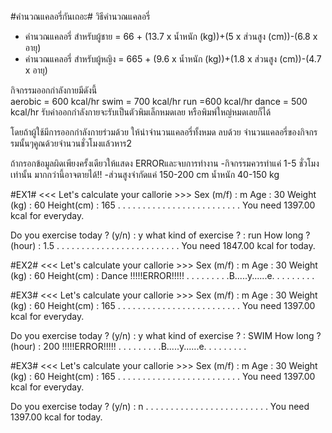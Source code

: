 #คำนวณแคลอรี่กันเถอะ#
วิธีคำนวณแคลอรี่
- คำนวณแคลอรี่ สำหรับผู้ชาย = 66 + (13.7 x น้ำหนัก (kg))+(5 x ส่วนสูง (cm))-(6.8 x อายุ)
- คำนวณแคลอรี่ สำหรับผู้หญิง = 665 + (9.6 x น้ำหนัก (kg))+(1.8 x ส่วนสูง (cm))-(4.7 x อายุ)

กิจกรรมออกกำลังกายมีดังนี้  
aerobic = 600 kcal/hr
swim = 700 kcal/hr
run =600 kcal/hr
dance = 500 kcal/hr
รับค่าออกกำลังกายจะรับเป็นตัวพิมเล็กหมดเลย หรือพิมพ์ใหญ่หมดเลยก็ได้

โดยถ้าผู้ใช้มีการออกกำลังกายร่วมด้วย ให้นำจำนวนแคลอรี่ทั้งหมด ลบด้วย จำนวนแคลอรี่ของกิจกรรมนั้นๆคูณด้วยจำนวนชั่วโมงแล้วหาร2

ถ้ากรอกข้อมูลผิดเพียงครั้งเดียวให้แสดง ERRORและจบการทำงาน
-กิจกรรมควรทำแค่ 1-5 ชั่วโมงเท่านั้น มากกว่านี้อาจตายได้!!
-ส่วนสูงจำกัดแค่ 150-200 cm น้ำหนัก 40-150 kg

#EX1#
<<< Let's calculate your callorie >>>
Sex (m/f) : m
Age : 30
Weight (kg) : 60
Height(cm) : 165
. . . . . . . . . . . . . . . . . . . . . . . . .
You need 1397.00 kcal for everyday.

Do you exercise today ? (y/n) : y
what kind of exercise ? : run
How long ? (hour) : 1.5
. . . . . . . . . . . . . . . . . . . . . . . . .
You need 1847.00 kcal for today.


#EX2#
<<< Let's calculate your callorie >>>
Sex (m/f) : m
Age : 30
Weight (kg) : 60
Height(cm) : Dance
!!!!!ERROR!!!!!
. . . . . . . . .B.....y......e. . . . . . . . .


#EX3#
<<< Let's calculate your callorie >>>
Sex (m/f) : m
Age : 30
Weight (kg) : 60
Height(cm) : 165
. . . . . . . . . . . . . . . . . . . . . . . . .
You need 1397.00 kcal for everyday.

Do you exercise today ? (y/n) : y
what kind of exercise ? : SWIM
How long ? (hour) : 200
!!!!!ERROR!!!!!
. . . . . . . . .B.....y......e. . . . . . . . .

#EX3#
<<< Let's calculate your callorie >>>
Sex (m/f) : m
Age : 30
Weight (kg) : 60
Height(cm) : 165
. . . . . . . . . . . . . . . . . . . . . . . . .
You need 1397.00 kcal for everyday.

Do you exercise today ? (y/n) : n
. . . . . . . . . . . . . . . . . . . . . . . . .
You need 1397.00 kcal for today.
